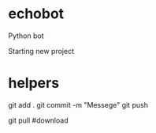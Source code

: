 # echobot
Python bot

Starting new project

# helpers
git add . 
git commit -m "Messege"
git push

git pull #download

